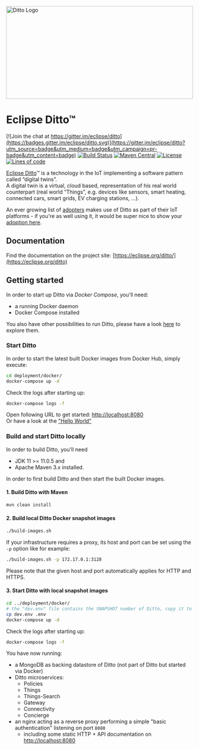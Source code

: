 <a href="https://eclipse.org/ditto/">
  <img src="https://eclipse.org/ditto/images/ditto.svg" alt="Ditto Logo" width="100%" height="250">
</a>

# Eclipse Ditto™

[![Join the chat at https://gitter.im/eclipse/ditto](https://badges.gitter.im/eclipse/ditto.svg)](https://gitter.im/eclipse/ditto?utm_source=badge&utm_medium=badge&utm_campaign=pr-badge&utm_content=badge)
[![Build Status](https://github.com/eclipse/ditto/workflows/build/badge.svg)](https://github.com/eclipse/ditto/actions?query=workflow%3Abuild)
[![Maven Central](https://img.shields.io/maven-central/v/org.eclipse.ditto/ditto?label=maven)](https://search.maven.org/search?q=g:org.eclipse.ditto)
[![License](https://img.shields.io/badge/License-EPL%202.0-green.svg)](https://opensource.org/licenses/EPL-2.0)
[![Lines of code](https://img.shields.io/badge/dynamic/xml.svg?label=Lines%20of%20code&url=https%3A%2F%2Fwww.openhub.net%2Fprojects%2Feclipse-ditto.xml%3Fapi_key%3D11ac3aa12a364fd87b461559a7eedcc53e18fb5a4cf1e43e02cb7a615f1f3d4f&query=%2Fresponse%2Fresult%2Fproject%2Fanalysis%2Ftotal_code_lines&colorB=lightgrey)](https://www.openhub.net/p/eclipse-ditto)

[Eclipse Ditto](https://eclipse.org/ditto/)™ is a technology in the IoT implementing a software pattern called “digital twins”.  
A digital twin is a virtual, cloud based, representation of his real world counterpart (real world “Things”, e.g. devices like sensors, smart heating, connected cars, smart grids, EV charging stations, …).

An ever growing list of [adopters](https://iot.eclipse.org/adopters/?#iot.ditto) makes use of Ditto as part of their IoT platforms - if you're as well using it, it would be super nice to show your [adoption here](https://iot.eclipse.org/adopters/how-to-be-listed-as-an-adopter/).

## Documentation

Find the documentation on the project site: [https://eclipse.org/ditto/](https://eclipse.org/ditto)

## Getting started

In order to start up Ditto via *Docker Compose*, you'll need:
* a running Docker daemon
* Docker Compose installed

You also have other possibilities to run Ditto, please have a look [here](https://github.com/eclipse/ditto/tree/master/deployment) to explore them.

### Start Ditto

In order to start the latest built Docker images from Docker Hub, simply execute:

```bash
cd deployment/docker/
docker-compose up -d
```

Check the logs after starting up:
```bash
docker-compose logs -f
```

Open following URL to get started: [http://localhost:8080](http://localhost:8080)<br/>
Or have a look at the ["Hello World"](https://eclipse.org/ditto/intro-hello-world.html)

### Build and start Ditto locally

In order to build Ditto, you'll need
* JDK 11 >= 11.0.5 and
* Apache Maven 3.x installed.

In order to first build Ditto and then start the built Docker images.

#### 1. Build Ditto with Maven
```bash
mvn clean install
```

#### 2. Build local Ditto Docker snapshot images
```bash
./build-images.sh
```
If your infrastructure requires a proxy, its host and port can be set using the `-p` option like for example:
```bash
./build-images.sh -p 172.17.0.1:3128
```
Please note that the given host and port automatically applies for HTTP and HTTPS.

#### 3. Start Ditto with local snapshot images
```bash
cd ../deployment/docker/
# the "dev.env" file contains the SNAPSHOT number of Ditto, copy it to ".env" so that docker compose uses it:
cp dev.env .env
docker-compose up -d
```

Check the logs after starting up:
```bash
docker-compose logs -f
```

You have now running:
* a MongoDB as backing datastore of Ditto (not part of Ditto but started via Docker)
* Ditto microservices:
   * Policies
   * Things
   * Things-Search
   * Gateway
   * Connectivity
   * Concierge
* an nginx acting as a reverse proxy performing a simple "basic authentication" listening on port `8080`
   * including some static HTTP + API documentation on [http://localhost:8080](http://localhost:8080)
